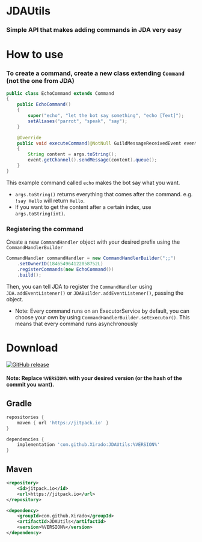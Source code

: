 # JDAUtils

### Simple API that makes adding commands in JDA very easy

# How to use

### To create a command, create a new class extending `Command` (not the one from JDA)
```java
public class EchoCommand extends Command
{
    public EchoCommand()
    {
        super("echo", "let the bot say something", "echo [Text]");
        setAliases("parrot", "speak", "say");
    }

    @Override
    public void executeCommand(@NotNull GuildMessageReceivedEvent event, @NotNull CommandArgument args)
    {
        String content = args.toString();
        event.getChannel().sendMessage(content).queue();
    }
}
```
This example command called `echo` makes the bot say what you want.

* `args.toString()` returns everything that comes after the command. e.g. `!say Hello` will return `Hello`.
* If you want to get the content after a certain index, use `args.toString(int)`.
### Registering the command
Create a new `CommandHandler` object with your desired prefix using the `CommandHandlerBuilder`
```java
CommandHandler commandHandler = new CommandHandlerBuilder(";;")
    .setOwnerID(184654964122058752L)
    .registerCommands(new EchoCommand())
    .build();
```

Then, you can tell JDA to register the `CommandHandler` using `JDA.addEventListener()` or `JDABuilder.addEventListener()`, passing the object.

* Note: Every command runs on an ExecutorService by default, you can choose your own by using `CommandHandlerBuilder.setExecutor()`. This means that every command runs asynchronously

# Download
[![GitHub release](https://img.shields.io/github/release/Xirado/JDAUtils.svg)](https://GitHub.com/Xirado/JDAUtils/releases/)

#### Note: Replace `%VERSION%` with your desired version (or the hash of the commit you want).

## Gradle
```gradle
repositories {
    maven { url 'https://jitpack.io' }
}
```
```gradle
dependencies {
    implementation 'com.github.Xirado:JDAUtils:%VERSION%'
}
```

## Maven
```xml
<repository>
    <id>jitpack.io</id>
    <url>https://jitpack.io</url>
</repository>
```
```xml
<dependency>
    <groupId>com.github.Xirado</groupId>
    <artifactId>JDAUtils</artifactId>
    <version>%VERSION%</version>
</dependency>
```
